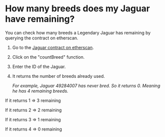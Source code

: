 # How many breeds does my Jaguar have remaining?

You can check how many breeds a Legendary Jaguar has remaining by querying the contract on etherscan.

1. Go to the [Jaguar contract on etherscan](https://etherscan.io/address/0xde67d5219e7e660204f7dbd448b801d9fe700e13#readContract).
2. Click on the "countBreed" function.
3. Enter the ID of the Jaguar.
4.  It returns the number of breeds already used.

    _For example, Jaguar 49284007 has never bred. So it returns 0. Meaning he has 4 remaining breeds._

If it returns 1 => 3 remaining&#x20;

If it returns 2 => 2 remaining&#x20;

If it returns 3 => 1 remaining&#x20;

If it returns 4 => 0 remaining
